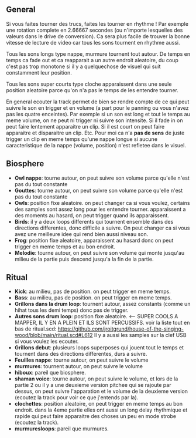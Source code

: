 ## General

Si vous faites tourner des trucs, faites les tourner en rhythme !
Par exemple une rotation complete en 2.66667 secondes (ou n'importe lesquelles des valeurs dans le drive de conversion). Ca sera plus facile de trouver la bonne vitesse de lecture de video car tous les sons tournent en rhythme aussi.

Tous les sons longs type nappe, murmure tournent tout autour. De temps en temps ca fade out et ca reapparait a un autre endroit aleatoire, du coup c'est pas trop monotone si il y a quelquechose de visuel qui suit constamment leur position.

Tous les sons super courts type cloche apparaissent dans une seule position aleatoire parce qu'on n'a pas le temps de les entendre tourner.

En general ecouter la track permet de bien se rendre compte de ce qui peut suivre le son en trigger et en volume (a part pour le panning ou vous n'avez pas les quatre enceintes). Par exemple si un son est long et tout le temps au meme volume, on ne peut ni trigger ni suivre son intensite. Si il fade in on peut faire lentement apparaitre un clip. Si il est court on peut faire apparaitre et disparaitre un clip. Etc. Pour moi ca n'a **pas de sens** de juste trigger un clip en meme temps qu'une nappe longue si aucune caracteristique de la nappe (volume, position) n'est refletee dans le visuel.

## Biosphere

* **Owl nappe**: tourne autour, on peut suivre son volume parce qu'elle n'est pas du tout constante
* **Gouttes**: tourne autour, on peut suivre son volume parce qu'elle n'est pas du tout constante
* **Owls**: position fixe aleatoire. on peut changer ca si vous voulez, certains des samples sont assez long pour les entendre tourner. apparaissent a des moments au hasard, on peut trigger quand ils apparaissent.
* **Birds**: il y a deux loops differents qui tournent ensemble dans des directions differentes, donc difficile a suivre. On peut changer ca si vous avez une meilleure idee qui rend bien aussi niveau son.
* **Frog**: position fixe aleatoire, apparaissent au hasard donc on peut trigger en meme temps et au bon endroit.
* **Melodie**: tourne autour, on peut suivre son volume qui monte jusqu'au milieu de la partie puis descend jusqu'a la fin de la partie.

## Ritual
* **Kick**: au milieu, pas de position. on peut trigger en meme temps.
* **Bass**: au milieu, pas de position. on peut trigger en meme temps.
* **Grillons dans la drum loop**: tournent autour, assez constants (comme un hihat tous les demi temps) donc pas de trigger.
* **Autres sons drum loop**: position fixe aleatoire. <-- SUPER COOLS A MAPPER, IL Y EN A PLEIN ET ILS SONT PERCUSSIFS. voir la liste tout en bas de ritual.scd: https://github.com/jroitgrund/house-of-the-singing-wood/blob/main/ritual.scd#L612 Il y a aussi les samples sur la clef USB si vous voulez les ecouter.
* **Grillons debut**: plusieurs loops superposes qui jouent tout le temps et tournent dans des directions differentes, durs a suivre.
* **Feuilles nappe**: tourne autour, on peut suivre le volume
* **murmures**: tournent autour, on peut suivre le volume
* **hiboux**: pareil que biosphere.
* **shaman voice**: tourne autour, on peut suivre le volume, et lors de la partie 2 ou il y a une deuxieme version pitchee qui se rajoute par dessus, on peut suivre l'apparation et le volume de la deuxieme version (ecoutez la track pour voir ce que j'entends par la).
* **clochettes**: position aleatoire, on peut trigger en meme temps au bon endroit. dans la 4eme partie elles ont aussi un long delay rhythmique et rapide qui peut faire apparaitre des choses un peu en mode strobe (ecoutez la track).
* **murmuresloops**: pareil que murmures.